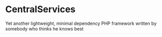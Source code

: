 # CentralServices
Yet another lightweight, minimal dependency PHP framework written by somebody who thinks he knows best
